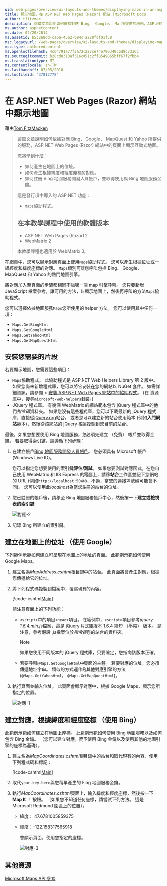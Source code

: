 ```yaml
---
uid: web-pages/overview/ui-layouts-and-themes/displaying-maps-in-an-aspnet-web-pages-site
title: 顯示地圖，在 ASP.NET Web Pages (Razor) 網站 |Microsoft Docs
author: tfitzmac
description: 這篇文章說明如何依據對應 Bing、 Google、 Ma 所提供的服務，ASP.NET Web Pages (Razor) 網站中的頁面上顯示互動式地圖...
ms.author: aspnetcontent
ms.date: 02/20/2014
ms.assetid: b5c268dd-ca6a-4562-b94c-a220fcf01f58
msc.legacyurl: /web-pages/overview/ui-layouts-and-themes/displaying-maps-in-an-aspnet-web-pages-site
msc.type: authoredcontent
ms.openlocfilehash: 4c64791a77f2a72c227ce74e796340c6d8c7316c
ms.sourcegitcommit: b28cd0313af316c051c2ff8549865bff67f2fbb4
ms.translationtype: MT
ms.contentlocale: zh-TW
ms.lasthandoff: 07/05/2018
ms.locfileid: "37812778"
---
```

<a name="displaying-maps-in-an-aspnet-web-pages-razor-site"></a>在 ASP.NET Web Pages (Razor) 網站中顯示地圖
====================
藉由[Tom FitzMacken](https://github.com/tfitzmac)

> 這篇文章說明如何依據對應 Bing、 Google、 MapQuest 和 Yahoo 所提供的服務，ASP.NET Web Pages (Razor) 網站中的頁面上顯示互動式地圖。
> 
> 您將學到什麼：
> 
> - 如何產生在地圖上的位址。
> - 如何產生根據緯度和經度座標的對應。
> - 如何註冊 Bing 地圖服務開發人員帳戶，並取得使用與 Bing 地圖服務金鑰。
> 
> 這是發行項中導入的 ASP.NET 功能：
> 
> - `Maps`協助程式。
>   
> 
> ## <a name="software-versions-used-in-the-tutorial"></a>在本教學課程中使用的軟體版本
> 
> 
> - ASP.NET Web Pages (Razor) 2
> - WebMatrix 2
>   
> 
> 本教學課程也適用於 WebMatrix 3。


在網頁中，您可以顯示對應頁面上使用`Maps`協助程式。 您可以產生根據位址或一組經度和緯度座標的對應。 `Maps`類別可讓您呼叫包括 Bing、 Google、 MapQuest 和 Yahoo 的熱門地圖引擎。

將對應加入至頁面的步驟都相同不論哪一個 map 引擎呼叫。 您只要新增 JavaScript 檔案參考，讓可用的方法，以顯示地圖上，然後再呼叫的方法`Maps`協助程式。

您可以選擇依據地圖服務`Maps`您所使用的 helper 方法。 您可以使用其中任何一項：

- `Maps.GetBingHtml`
- `Maps.GetGoogleHtml`
- `Maps.GetYahooHtml`
- `Maps.GetMapQuestHtml`

## <a name="installing-the-pieces-you-need"></a>安裝您需要的片段

若要顯示地圖，您需要這些項目：

- `Maps`協助程式。 此協助程式是 ASP.NET Web Helpers Library 第 2 版中。 如果您尚未新增程式庫，您可以將它安裝在您的網站以 NuGet 套件。 如需詳細資訊，請參閱 <<c0> [ 安裝 ASP.NET Web Pages 網站中的協助程式](https://go.microsoft.com/fwlink/?LinkId=252372)。 (在 資源庫中，搜尋`microsoft-web-helpers`封裝。)
- JQuery 程式庫。 有幾個 WebMatrix 的網站範本包含 jQuery 程式庫中的他們*指令碼*資料夾。 如果您沒有這些程式庫，您可以下載最新的 jQuery 程式庫，直接從[jQuery.org](http://jQuery.org)站台。 或者您可以建立新的站台使用範本 (例如**入門網站**範本)，然後從該網站的 jQuery 檔案複製到您目前的站台。

最後，如果您想要使用 Bing 地圖服務，您必須先建立 （免費） 帳戶並取得金鑰。 若要取得索引鍵，請遵循下列步驟：

1. 在建立帳戶[Bing 地圖服務開發人員帳戶](https://www.microsoft.com/maps/developers/web.aspx)。 您必須具有 Microsoft 帳戶 (Windows Live ID)。

    您可以指定您想要使用的索引鍵**評估/測試**。 如果您要測試對應函式，在您自己使用 WebMatrix 和 IIS Express 的電腦上，請移**站台**工作區並記下您網站的 URL (例如`http://localhost:50408`，不過，當您的連接埠號碼可能會不同)。 您可以使用此*localhost*為當您註冊的站台的位址。
2. 您已註冊的帳戶後，請移至 Bing 地圖服務帳戶中心，然後按一下**建立或檢視表的索引鍵**:

    ![對應-2](displaying-maps-in-an-aspnet-web-pages-site/_static/image1.png)
3. 記錄 Bing 所建立的索引鍵。

## <a name="creating-a-map-based-on-an-address-using-google"></a>建立在地圖上的位址 （使用 Google）

下列範例示範如何建立可呈現在地圖上的地址的頁面。 此範例示範如何使用 Google Maps。

1. 建立名為*MapAddress.cshtml*根目錄中的站台。 此頁面將會產生對應，根據您傳遞給它的位址。
2. 將下列程式碼複製到檔案中，覆寫現有的內容。

    [!code-cshtml[Main](displaying-maps-in-an-aspnet-web-pages-site/samples/sample1.cshtml)]

    請注意頁面上的下列功能：

    - `<script>`中的項目`<head>`項目。 在範例中，`<script>`項目參考*jquery 1.6.4.min.js*檔案，這是 jQuery 程式庫版本 1.6.4 縮短 （壓縮） 版本。 請注意，參考假設 *.js*檔案位於*指令碼*您的站台的資料夾。 

        > [!NOTE]
        > 如果您使用不同版本的 jQuery 程式庫，只要確定，您指向該版本正確。
    - 若要呼叫`@Maps.GetGoogleHtml`中頁面的主體。 若要對應的位址，您必須傳遞地址字串。 類似的方式運作的其他對應引擎的方法 (`@Maps.GetYahooHtml`， `@Maps.GetMapQuestHtml`)。
3. 執行頁面並輸入位址。 此頁面會顯示對應中，根據 Google Maps，顯示您所指定的位置。

     ![對應-1](displaying-maps-in-an-aspnet-web-pages-site/_static/image2.png)

## <a name="creating-a-map-based-on-latitude-and-longitude-coordinates-using-bing"></a>建立對應，根據緯度和經度座標 （使用 Bing）

此範例示範如何建立在地圖上座標。 此範例示範如何使用 Bing 地圖服務以及如何包含 Bing 金鑰。 （您可以建立對應，而不使用 Bing 金鑰以及使用其他的地圖引擎的座標為基礎）。

1. 建立名為*MapCoordinates.cshtml*根目錄中的站台和取代現有的內容，使用下列程式碼和標記：

    [!code-cshtml[Main](displaying-maps-in-an-aspnet-web-pages-site/samples/sample2.cshtml)]
2. 取代`your-key-here`與您稍早產生的 Bing 地圖服務金鑰。
3. 執行*MapCoordinates.cshtml*頁面上，輸入緯度和經度座標，然後按一下**Map It ！** 按鈕。 （如果您不知道任何座標，請嘗試下列方法。 這是 Microsoft Redmond 園區上的位置）。

   - 緯度： 47.6781005859375
   - 經度：-122.158317565918

     會顯示頁面，使用您指定的座標。

     ![對應-3](displaying-maps-in-an-aspnet-web-pages-site/_static/image3.png)

<a id="Additional_Resources"></a>
## <a name="additional-resources"></a>其他資源


[Microsoft.Maps API 參考](https://msdn.microsoft.com/library/gg427611.aspx)
